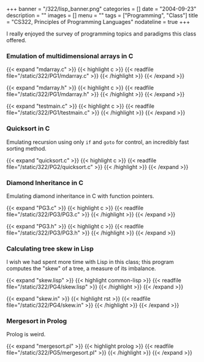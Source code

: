 +++
banner = "/322/lisp_banner.png"
categories = []
date = "2004-09-23"
description = ""
images = []
menu = ""
tags = ["Programming", "Class"]
title = "CS322, Principles of Programming Languages"
nodateline = true
+++

I really enjoyed the survey of programming topics and paradigms this class offered.

<!--more-->

### Emulation of multidimensional arrays in C


{{< expand "mdarray.c" >}}
{{< highlight c >}}
{{< readfile file="/static/322/PG1/mdarray.c" >}}
{{< /highlight >}}
{{< /expand >}}


{{< expand "mdarray.h" >}}
{{< highlight c >}}
{{< readfile file="/static/322/PG1/mdarray.h" >}}
{{< /highlight >}}
{{< /expand >}}


{{< expand "testmain.c" >}}
{{< highlight c >}}
{{< readfile file="/static/322/PG1/testmain.c" >}}
{{< /highlight >}}
{{< /expand >}}

### Quicksort in C

Emulating recursion using only `if` and `goto` for control, an incredibly fast sorting method.


{{< expand "quicksort.c" >}}
{{< highlight c >}}
{{< readfile file="/static/322/PG2/quicksort.c" >}}
{{< /highlight >}}
{{< /expand >}}


### Diamond Inheritance in C

Emulating diamond inheritance in C with function pointers.


{{< expand "PG3.c" >}}
{{< highlight c >}}
{{< readfile file="/static/322/PG3/PG3.c" >}}
{{< /highlight >}}
{{< /expand >}}


{{< expand "PG3.h" >}}
{{< highlight c >}}
{{< readfile file="/static/322/PG3/PG3.h" >}}
{{< /highlight >}}
{{< /expand >}}

### Calculating tree skew in Lisp

I wish we had spent more time with Lisp in this class; this program computes the "skew" of a tree, a measure of its imbalance.


{{< expand "skew.lisp" >}}
{{< highlight common-lisp >}}
{{< readfile file="/static/322/PG4/skew.lisp" >}}
{{< /highlight >}}
{{< /expand >}}


{{< expand "skew.in" >}}
{{< highlight rst >}}
{{< readfile file="/static/322/PG4/skew.in" >}}
{{< /highlight >}}
{{< /expand >}}

### Mergesort in Prolog

Prolog is weird.

{{< expand "mergesort.pl" >}}
{{< highlight prolog >}}
{{< readfile file="/static/322/PG5/mergesort.pl" >}}
{{< /highlight >}}
{{< /expand >}}


